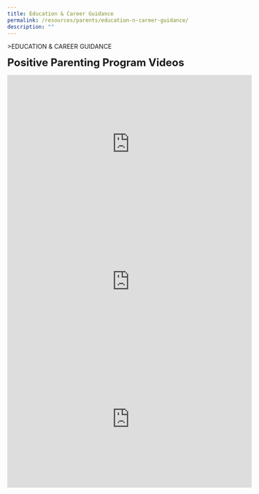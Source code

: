 ```yaml
---
title: Education & Career Guidance
permalink: /resources/parents/education-n-career-guidance/
description: ""
---
```

&gt;EDUCATION &amp; CAREER GUIDANCE

**<font size="5">Positive Parenting Program Videos</font>**

<iframe width="560" height="315" src="https://www.youtube.com/embed/b9WKNoDchoM" title="YouTube video player" frameborder="0" allow="accelerometer; autoplay; clipboard-write; encrypted-media; gyroscope; picture-in-picture" allowfullscreen=""></iframe>
<br>
<iframe width="560" height="315" src="https://www.youtube.com/embed/crC3CjCeJYY" title="YouTube video player" frameborder="0" allow="accelerometer; autoplay; clipboard-write; encrypted-media; gyroscope; picture-in-picture" allowfullscreen=""></iframe>
<br>
<iframe width="560" height="315" src="https://www.youtube.com/embed/OrHunzo6dhY" title="YouTube video player" frameborder="0" allow="accelerometer; autoplay; clipboard-write; encrypted-media; gyroscope; picture-in-picture" allowfullscreen=""></iframe>